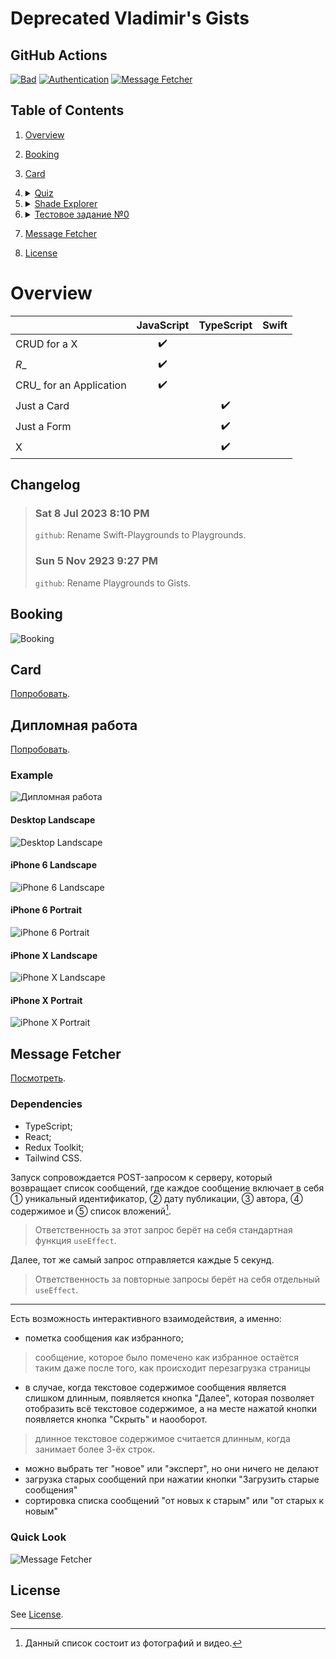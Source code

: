 # Deprecated Vladimir's Gists

## GitHub Actions
[![Bad](https://github.com/VladimirCreator/Playgrounds/actions/workflows/bad.yaml/badge.svg)](https://github.com/VladimirCreator/Playgrounds/actions/workflows/bad.yaml)
[![Authentication](https://github.com/VladimirCreator/Playgrounds/actions/workflows/authentication.yml/badge.svg)](https://github.com/VladimirCreator/Playgrounds/actions/workflows/authentication.yml)
[![Message Fetcher](https://github.com/VladimirCreator/Playgrounds/actions/workflows/message-fetcher.yml/badge.svg)](https://github.com/VladimirCreator/Playgrounds/actions/workflows/message-fetcher.yml)

## Table of Contents
1. [Overview](#overview)
1. [Booking](#booking)
1. [Card](#card)
1. <details>
     <summary>
       <a href="https://github.com/VladimirCreator/Playgrounds#quiz">
         Quiz
       </a>
     </summary>

     <h3>
       Quick Look
     </h3>

     <p>
       <img src="./videos/quiz.gif" />
     </p>
   </details>

1. <details>
     <summary>
       <a href="https://github.com/VladimirCreator/Playgrounds#shade-explorer">
         Shade Explorer
       </a>
     </summary>

     <h3>
       Quick Look
     </h3>

     <p>
       <img src="./videos/shade_explorer.gif" />
     </p>
   </details>

1. <details>
     <summary>
       <a href="https://github.com/VladimirCreator/Playgrounds#%D1%82%D0%B5%D1%81%D1%82%D0%BE%D0%B2%D0%BE%D0%B5-%D0%B7%D0%B0%D0%B4%D0%B0%D0%BD%D0%B8%D0%B5-0">
         Тестовое задание №0
       </a>
     </summary>

     <p>
       <a href="https://application-0.vercel.app">
         Попробовать
       </a>
     </p>

     <p>
       Запуск сопровождается POST-запросом к серверу, который возвращает список приложений, где у каждого приложения есть идентификатор, название, идентификатор политики, поле <code>agent_js_config</code> и поле <code>correlations_config</code>.
     </p>

     <p>
       Есть возможность интерактивного взаимодействия, а именно:
     </p>

     <ul>
       <li>
         отправка нового приложения на сервер;
       </li>
       <li>
         изменение существующего приложения на сервере.
       </li>
     </ul>

     <h3>
       Quick Look
     </h3>

     <p>
       <img src="./videos/тестовое_задание_0.gif" />
     </p>
   </details>


1. [Message Fetcher](#message-fetcher)
1. [License](#license)

# Overview
|  |JavaScript|TypeScript|Swift|
|:-|:--------:|:--------:|:---:|
|CRUD for a X|✔️| | |
|_R__|✔️| | |
|CRU_ for an Application|✔️| | |
|Just a Card| |✔️| |
|Just a Form| |✔️| |
|X| |✔️| |

## Changelog
> ### Sat 8 Jul 2023 8:10 PM
> `github`: Rename Swift-Playgrounds to Playgrounds.
> ### Sun 5 Nov 2923 9:27 PM
> `github`: Rename Playgrounds to Gists.

## Booking
![Booking](videos/booking.gif)

## Card
[Попробовать](https://vladimircreator.github.io/Playgrounds/card/).

## Дипломная работа
[Попробовать](https://graduate-work-gilt.vercel.app/).

### Example
![Дипломная работа](./videos/дипломная_работа.gif)

#### Desktop Landscape
![Desktop Landscape](./photos/дипломная_работа/desktop_landscape.png)

#### iPhone 6 Landscape
![iPhone 6 Landscape](./photos/дипломная_работа/iPhone6_landscape.png)

#### iPhone 6 Portrait
![iPhone 6 Portrait](./photos/дипломная_работа/iPhone6_portrait.png)

#### iPhone X Landscape
![iPhone X Landscape](./photos/дипломная_работа/iPhoneX_landscape.png)

#### iPhone X Portrait
![iPhone X Portrait](./photos/дипломная_работа/iPhoneX_portrait.png)

## Message Fetcher
[Посмотреть](https://application-m78h6t34y-thisusernameisalreadybusy.vercel.app/).

### Dependencies
- TypeScript;
- React;
- Redux Toolkit;
- Tailwind CSS.

Запуск сопровождается POST-запросом к серверу, который возвращает список сообщений, где каждое сообщение включает в себя ① уникальный идентификатор, ② дату публикации, ③ автора, ④ содержимое и ⑤ список вложений[^1].

> Ответственность за этот запрос берёт на себя стандартная функция `useEffect`.

Далее, тот же самый запрос отправляется каждые 5 секунд.

> Ответственность за повторные запросы берёт на себя отдельный `useEffect`.

---

Есть возможность интерактивного взаимодействия, а именно:

- пометка сообщения как избранного;

> сообщение, которое было помечено как избранное остаётся таким даже после того, как происходит перезагрузка страницы

- в случае, когда текстовое содержимое сообщения является слишком длинным, появляется кнопка "Далее", которая позволяет отобразить всё текстовое содержимое, а на месте нажатой кнопки появляется кнопка "Скрыть" и наооборот.

> длинное текстовое содержимое считается длинным, когда занимает более 3-ёх строк.

- можно выбрать тег "новое" или "эксперт", но они ничего не делают
- загрузка старых сообщений при нажатии кнопки "Загрузить старые сообщения"
- сортировка списка сообщений "от новых к старым" или "от старых к новым"

### Quick Look
![Message Fetcher](./videos/message_fetcher.gif)

## License
See [License](LICENSE).

[^1]: Данный список состоит из фотографий и видео.
